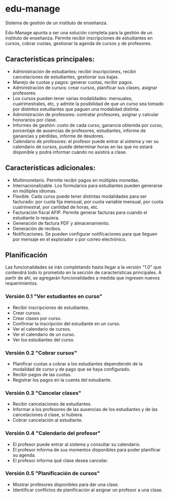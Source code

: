 # edu-manage
Sistema de gestión de un instituto de enseñanza.

Edu-Manage apunta a ser una solución completa para la gestión de un instituto de enseñanza. Permite recibir inscripciones de estudiantes en cursos, cobrar cuotas, gestionar la agenda de cursos y de profesores. 

## Características principales:

- Administración de estudiantes: recibir inscripciones, recibir cancelaciones de estudiantes, gestionar sus bajas.
- Manejo de cuotas y pagos: generar cuotas, recibir pagos.
- Administración de cursos: crear cursos, planificar sus clases, asignar profesores.
- Los cursos pueden tener varias modalidades: mensuales, cuatrimestrales, etc, y admite la posibilidad de que un curso sea tomado por distintos estudiantes que paguen una modalidad distinta.
- Administración de profesores: contratar profesores, asignar y calcular honorarios por clase. 
- Informes de gestión: costo de cada curso, ganancia obtenida por curso, porcentaje de ausencias de profesores, estudiantes, informe de ganancias y pérdidas, informe de deudores.
- Calendario de profesores: el profesor puede entrar al sistema y ver su calendario de cursos, puede determinar horas en las que no estará disponible y podrá informar cuándo no asistirá a clase.

## Características adicionales:

- Multimonetario. Permite recibir pagos en múltiples monedas.
- Internacionalizable. Los formularios para estudiantes pueden generarse en múltiples
  idiomas.
- Flexible. Cada curso puede tener distintas modalidades para ser facturado: por cuota fija mensual, por cuota variable mensual, por cuota cuatrimestral, por cantidad de horas, etc.
- Facturación fiscal AFIP. Permite generar facturas para cuando el estudiante lo requiera.
- Generación de factura PDF y almacenamiento.
- Generación de recibos.
- Notificaciones. Se pueden configurar notificaciones para que lleguen por mensaje en el explorador o por correo electrónico.

## Planificación

Las funcionalidades se irán completando hasta llegar a la versión "1.0" que contendrá todo lo prometido en la sección de características principales. A partir de ahí, se agregarán funcionalidades a medida que ingresen nuevos requerimientos.

### Versión 0.1 "Ver estudiantes en curso"

- Recibir inscripciones de estudiantes.
- Crear cursos.
- Crear clases por curso.
- Confirmar la inscripción del estudiante en un curso.
- Ver el calendario de cursos.
- Ver el calendario de un curso.
- Ver los estudiantes del curso.

### Versión 0.2 "Cobrar cursos"

- Planificar cuotas a cobrar a los estudiantes dependiendo de la modalidad de curso y de pago que se haya configurado.
- Recibir pagos de las cuotas.
- Registrar los pagos en la cuenta del estudiante.

### Versión 0.3 "Cancelar clases"

- Recibir cancelaciones de estudiantes.
- Informar a los profesores de las ausencias de los estudiantes y de las cancelaciones d clase, si hubiera.
- Cobrar cancelación al estudiante.

### Versión 0.4 "Calendario del profesor"

- El profesor puede entrar al sistema y consultar su calendario.
- El profesor informa de sus momentos disponibles para poder planificar su agenda.
- El profesor informa qué clase desea cancelar.

### Versión 0.5 "Planificación de cursos"

- Mostrar profesores disponibles para dar una clase.
- Identificar conflictos de planificación al asignar un profesor a una clase.
